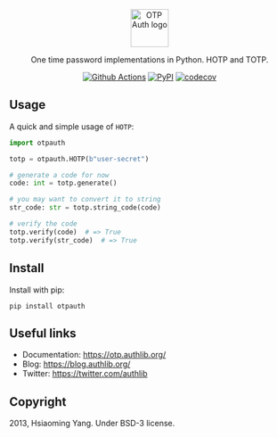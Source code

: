 <div align="center">

<picture>
  <source media="(prefers-color-scheme: dark)" srcset="docs/_static/dark-logo.svg">
  <img alt="OTP Auth logo" src="docs/_static/light-logo.svg" height="68">
</picture>

One time password implementations in Python. HOTP and TOTP.

[![Github Actions](https://github.com/authlib/otpauth/actions/workflows/tests.yml/badge.svg)](https://github.com/authlib/otpauth/actions/workflows/tests.yml)
[![PyPI](https://badgen.net/pypi/v/otpauth)](https://pypi.org/project/otpauth)
[![codecov](https://codecov.io/gh/authlib/otpauth/branch/master/graph/badge.svg?token=pWQIlZ9Ir4)](https://codecov.io/gh/authlib/otpauth)

</div>

## Usage

A quick and simple usage of ``HOTP``:

```python
import otpauth

totp = otpauth.HOTP(b"user-secret")

# generate a code for now
code: int = totp.generate()

# you may want to convert it to string
str_code: str = totp.string_code(code)

# verify the code
totp.verify(code)  # => True
totp.verify(str_code)  # => True
```

## Install

Install with pip:

```shell
pip install otpauth
```

## Useful links

- Documentation: https://otp.authlib.org/
- Blog: https://blog.authlib.org/
- Twitter: https://twitter.com/authlib

## Copyright

2013, Hsiaoming Yang. Under BSD-3 license.
